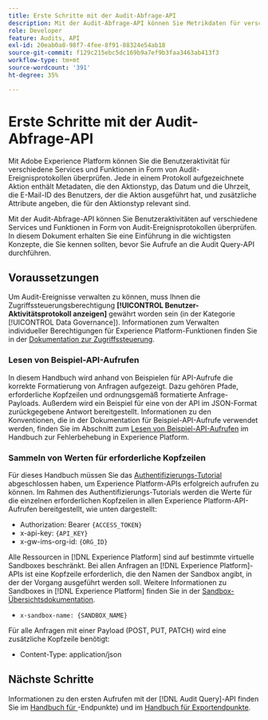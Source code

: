 ```yaml
---
title: Erste Schritte mit der Audit-Abfrage-API
description: Mit der Audit-Abfrage-API können Sie Metrikdaten für verschiedene Adobe Experience Platform-Funktionen abrufen. In diesem Dokument erhalten Sie eine Einführung in die wichtigsten Konzepte, die Sie kennen sollten, bevor Sie Aufrufe an die Audit Query-API durchführen.
role: Developer
feature: Audits, API
exl-id: 20eab0a8-98f7-4fee-8f91-88324e54ab18
source-git-commit: f129c215ebc5dc169b9a7ef9b3faa3463ab413f3
workflow-type: tm+mt
source-wordcount: '391'
ht-degree: 35%

---
```


# Erste Schritte mit der Audit-Abfrage-API

Mit Adobe Experience Platform können Sie die Benutzeraktivität für verschiedene Services und Funktionen in Form von Audit-Ereignisprotokollen überprüfen. Jede in einem Protokoll aufgezeichnete Aktion enthält Metadaten, die den Aktionstyp, das Datum und die Uhrzeit, die E-Mail-ID des Benutzers, der die Aktion ausgeführt hat, und zusätzliche Attribute angeben, die für den Aktionstyp relevant sind.

Mit der Audit-Abfrage-API können Sie Benutzeraktivitäten auf verschiedene Services und Funktionen in Form von Audit-Ereignisprotokollen überprüfen. In diesem Dokument erhalten Sie eine Einführung in die wichtigsten Konzepte, die Sie kennen sollten, bevor Sie Aufrufe an die Audit Query-API durchführen.

## Voraussetzungen

Um Audit-Ereignisse verwalten zu können, muss Ihnen die Zugriffssteuerungsberechtigung **[!UICONTROL Benutzer-Aktivitätsprotokoll anzeigen]** gewährt worden sein (in der Kategorie [!UICONTROL Data Governance]). Informationen zum Verwalten individueller Berechtigungen für Experience Platform-Funktionen finden Sie in der [Dokumentation zur Zugriffssteuerung](../../../../access-control/home.md).

### Lesen von Beispiel-API-Aufrufen

In diesem Handbuch wird anhand von Beispielen für API-Aufrufe die korrekte Formatierung von Anfragen aufgezeigt. Dazu gehören Pfade, erforderliche Kopfzeilen und ordnungsgemäß formatierte Anfrage-Payloads. Außerdem wird ein Beispiel für eine von der API im JSON-Format zurückgegebene Antwort bereitgestellt. Informationen zu den Konventionen, die in der Dokumentation für Beispiel-API-Aufrufe verwendet werden, finden Sie im Abschnitt zum [Lesen von Beispiel-API-Aufrufen](../../../../landing/troubleshooting.md#how-do-i-format-an-api-request) im Handbuch zur Fehlerbehebung in Experience Platform.

### Sammeln von Werten für erforderliche Kopfzeilen

Für dieses Handbuch müssen Sie das [Authentifizierungs-Tutorial](https://experienceleague.adobe.com/docs/experience-platform/landing/platform-apis/api-authentication.html?lang=de) abgeschlossen haben, um Experience Platform-APIs erfolgreich aufrufen zu können. Im Rahmen des Authentifizierungs-Tutorials werden die Werte für die einzelnen erforderlichen Kopfzeilen in allen Experience Platform-API-Aufrufen bereitgestellt, wie unten dargestellt:

* Authorization: Bearer `{ACCESS_TOKEN}`
* x-api-key: `{API_KEY}`
* x-gw-ims-org-id: `{ORG_ID}`

Alle Ressourcen in [!DNL Experience Platform] sind auf bestimmte virtuelle Sandboxes beschränkt. Bei allen Anfragen an [!DNL Experience Platform]-APIs ist eine Kopfzeile erforderlich, die den Namen der Sandbox angibt, in der der Vorgang ausgeführt werden soll. Weitere Informationen zu Sandboxes in [!DNL Experience Platform] finden Sie in der [Sandbox-Übersichtsdokumentation](../../../../sandboxes/home.md).

* `x-sandbox-name: {SANDBOX_NAME}`

Für alle Anfragen mit einer Payload (POST, PUT, PATCH) wird eine zusätzliche Kopfzeile benötigt:

* Content-Type: application/json

## Nächste Schritte

Informationen zu den ersten Aufrufen mit der [!DNL Audit Query]-API finden Sie im [Handbuch für ](./events.md)-Endpunkte) und im [Handbuch für Exportendpunkte](./export.md).
